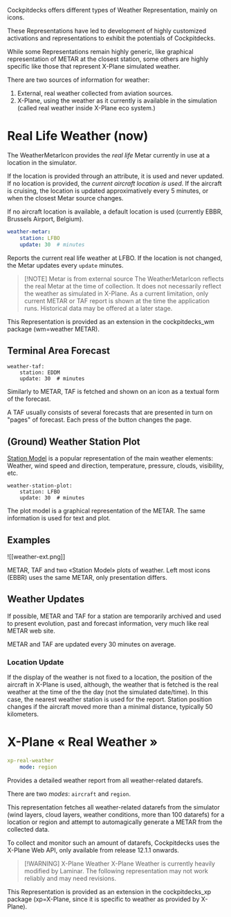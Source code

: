 Cockpitdecks offers different types of Weather Representation, mainly on icons.

These Representations have led to development of highly customized activations and representations to exhibit the potentials of Cockpitdecks.

While some Representations remain highly generic, like graphical representation of METAR at the closest station, some others are highly specific like those that represent X-Plane simulated weather.

There are two sources of information for weather:

1. External, real weather collected from aviation sources.
2. X-Plane, using the weather as it currently is available in the simulation (called real weather inside X-Plane eco system.)

# Real Life Weather (now)

The WeatherMetarIcon provides the *real life* Metar currently in use at a location in the simulator.

If the location is provided through an attribute, it is used and never updated. If no location is provided, the *current aircraft location is used*. If the aircraft is cruising, the location is updated approximatively every 5 minutes, or when the closest Metar source changes.

If no aircraft location is available, a default location is used (currently EBBR, Brussels Airport, Belgium).

```yaml hl_lines="1"
weather-metar:
	station: LFBO
	update: 30  # minutes
```

Reports the current real life weather at LFBO. If the location is not changed, the Metar updates every `update` minutes.

> [!NOTE] Metar is from external source
> The WeatherMetarIcon reflects the real Metar at the time of collection. It does not necessarily reflect the weather as simulated in X-Plane.
> As a current limitation, only current METAR or TAF report is shown at the time the application runs. Historical data may be offered at a later stage.

This Representation is provided as an extension in the cockpitdecks_wm package (wm=weather METAR).

## Terminal Area Forecast

```
weather-taf:
	station: EDDM
	update: 30  # minutes
```

Similarly to METAR, TAF is fetched and shown on an icon as a textual form of the forecast.

A TAF usually consists of several forecasts that are presented in turn on "pages" of forecast. Each press of the button changes the page.

## (Ground) Weather Station Plot

[Station Model](https://en.wikipedia.org/wiki/Station_model) is a popular representation of the main weather elements: Weather, wind speed and direction, temperature, pressure, clouds, visibility, etc.

```
weather-station-plot:
	station: LFBO
	update: 30  # minutes
```

The plot model is a graphical representation of the METAR. The same information is used for text and plot.

## Examples

![[weather-ext.png]]

METAR, TAF and two «Station Model» plots of weather. Left most icons (EBBR) uses the same METAR, only presentation differs.

## Weather Updates

If possible, METAR and TAF for a station are temporarily archived and used to present evolution, past and forecast information, very much like real METAR web site.

METAR and TAF are updated every 30 minutes on average.

### Location Update

If the display of the weather is not fixed to a location, the position of the aircraft in X-Plane is used, although, the weather that is fetched is the real weather at the time of the the day (not the simulated date/time). In this case, the nearest weather station is used for the report. Station position changes if the aircraft moved more than a minimal distance, typically 50 kilometers.

# X-Plane « Real Weather »

```yaml
xp-real-weather
	mode: region
```

Provides a detailed weather report from all weather-related datarefs.

There are two *modes*: `aircraft` and `region`.

This representation fetches all weather-related datarefs from the simulator (wind layers, cloud layers, weather conditions, more than 100 datarefs) for a location or region and attempt to automagically generate a METAR from the collected data.

To collect and monitor such an amount of datarefs, Cockpitdecks uses the X-Plane Web API, only available from release 12.1.1 onwards.

> [!WARNING] X-Plane Weather
> X-Plane Weather is currently heavily modified by Laminar. The following representation may not work reliably and may need revisions.

This Representation is provided as an extension in the cockpitdecks_xp package (xp=X-Plane, since it is specific to weather as provided by X-Plane).
